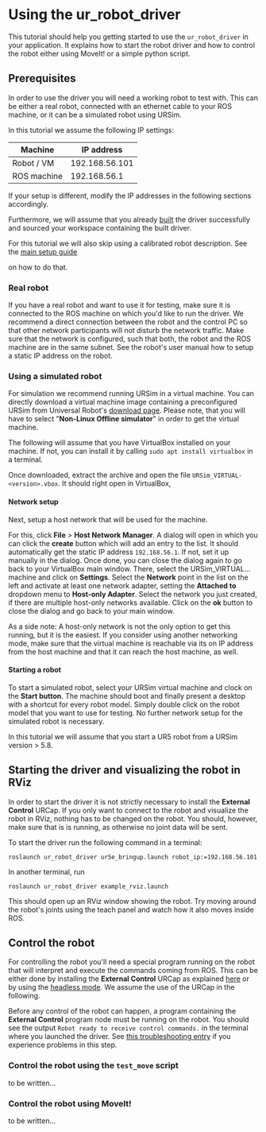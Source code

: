 # Using the ur_robot_driver

This tutorial should help you getting started to use the `ur_robot_driver` in your application. It
explains how to start the robot driver and how to control the robot either using MoveIt! or a simple
python script.

## Prerequisites
In order to use the driver you will need a working robot to test with. This can be either a real
robot, connected with an ethernet cable to your ROS machine, or it can be a simulated robot using
URSim.

In this tutorial we assume the following IP settings:

| Machine     | IP address     |
|-------------|----------------|
| Robot / VM  | 192.168.56.101 |
| ROS machine | 192.168.56.1   |

If your setup is different, modify the IP addresses in the following sections accordingly.

Furthermore, we will assume that you already [built](https://github.com/UniversalRobots/Universal_Robots_ROS_Driver#building) the driver successfully and sourced your
workspace containing the built driver.

For this tutorial we will also skip using a calibrated robot description. See the [main setup
guide](https://github.com/UniversalRobots/Universal_Robots_ROS_Driver/blob/master/README.md#extract-calibration-information)

on how to do that.

### Real robot
If you have a real robot and want to use it for testing, make sure it is connected to the ROS
machine on which you'd like to run the driver. We recommend a direct connection between the robot
and the control PC so that other network participants will not disturb the network traffic. Make
sure that the network is configured, such that both, the robot and the ROS machine are in the same
subnet. See the robot's user manual how to setup a static IP address on the robot.

### Using a simulated robot
For simulation we recommend running URSim in a virtual machine. You can directly download a virtual
machine image containing a preconfigured URSim from Universal Robot's [download
page](https://www.universal-robots.com/download/?filters[]=98759&query=). Please note, that you will
have to select "**Non-Linux Offline simulator**" in order to get the virtual machine.

The following will assume that you have VirtualBox installed on your machine. If not, you can
install it by calling `sudo apt install virtualbox` in a terminal.

Once downloaded, extract the archive and open the file `URSim_VIRTUAL-<version>.vbox`. It should
right open in VirtualBox,

#### Network setup
Next, setup a host network that will be used for the machine.

For this, click **File** > **Host Network Manager**. A dialog will open in which you can click the
**create** button which will add an entry to the list. It should automatically get the static IP
address `192.168.56.1`. If not, set it up manually in the dialog. Once done, you can close the
dialog again to go back to your VirtualBox main window. There, select the URSim_VIRTUAL... machine
and click on **Settings**. Select the **Network** point in the list on the left and activate at
least one network adapter, setting the **Attached to** dropdown menu to **Host-only Adapter**.
Select the network you just created, if there are multiple host-only networks available. Click on
the **ok** button to close the dialog and go back to your main window.

As a side note: A host-only network is not the only option to get this running, but it is the
easiest. If you consider using another networking mode, make sure that the virtual machine is
reachable via its on IP address from the host machine and that it can reach the host machine, as
well.

#### Starting a robot
To start a simulated robot, select your URSim virtual machine and clock on the **Start button**. The
machine should boot and finally present a desktop with a shortcut for every robot model. Simply
double click on the robot model that you want to use for testing. No further network setup for the
simulated robot is necessary.

In this tutorial we will assume that you start a UR5 robot from a URSim version > 5.8.

## Starting the driver and visualizing the robot in RViz
In order to start the driver it is not strictly necessary to install the **External Control** URCap.
If you only want to connect to the robot and visualize the robot in RViz, nothing has to be changed
on the robot. You should, however, make sure that is is running, as otherwise no joint data will be
sent.

To start the driver run the following command in a terminal:

```
roslaunch ur_robot_driver ur5e_bringup.launch robot_ip:=192.168.56.101
```

In another terminal, run

```
roslaunch ur_robot_driver example_rviz.launch
```

This should open up an RViz window showing the robot. Try moving around the robot's joints using the
teach panel and watch how it also moves inside ROS.

## Control the robot
For controlling the robot you'll need a special program running on the robot that will interpret and
execute the commands coming from ROS. This can be either done by installing the **External Control**
URCap as explained
[here](https://github.com/UniversalRobots/Universal_Robots_ROS_Driver/blob/master/README.md#setting-up-a-ur-robot-for-ur_robot_driver)
or by using the [headless
mode](https://github.com/UniversalRobots/Universal_Robots_ROS_Driver/blob/master/ur_robot_driver/README.md#headless-mode).
We assume the use of the URCap in the following.

Before any control of the robot can happen, a program containing the **External Control** program
node must be running on the robot. You should see the output `Robot ready to receive control
commands.` in the terminal where you launched the driver. See [this troubleshooting
entry](https://github.com/UniversalRobots/Universal_Robots_ROS_Driver/blob/master/README.md#i-started-everything-but-i-cannot-control-the-robot)
if you experience problems in this step.

### Control the robot using the `test_move` script
to be written...

### Control the robot using MoveIt!
to be written...

